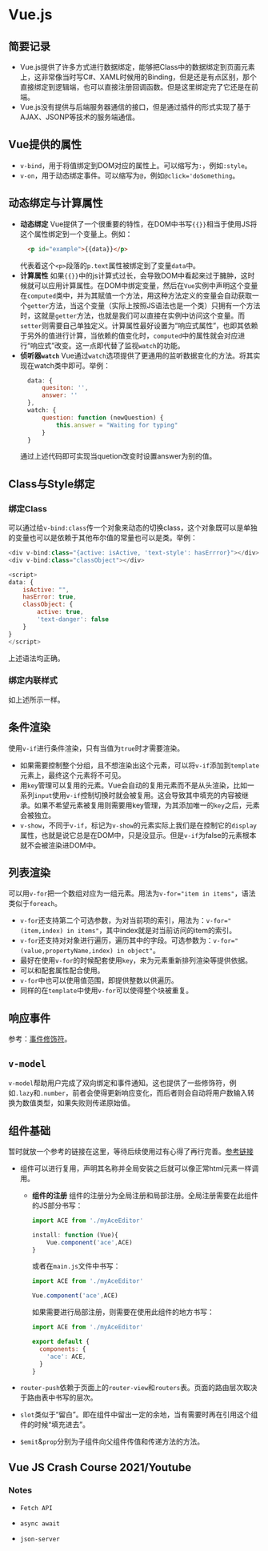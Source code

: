 # Vue.js

## 简要记录
* Vue.js提供了许多方式进行数据绑定，能够把Class中的数据绑定到页面元素上，这非常像当时写C#、XAML时候用的Binding，但是还是有点区别，那个直接绑定到逻辑端，也可以直接注册回调函数。但是这里绑定完了它还是在前端。
* Vue.js没有提供与后端服务器通信的接口，但是通过插件的形式实现了基于AJAX、JSONP等技术的服务端通信。

## Vue提供的属性

* `v-bind`，用于将值绑定到DOM对应的属性上。可以缩写为`:`，例如`:style`。
* `v-on`，用于动态绑定事件。可以缩写为`@`，例如`@click='doSomething`。

## 动态绑定与计算属性

* **动态绑定** Vue提供了一个很重要的特性，在DOM中书写`{{}}`相当于使用JS将这个属性绑定到一个变量上。例如：
  ```html
    <p id="example">{{data}}</p>
  ```
  代表着这个`<p>`段落的`p.text`属性被绑定到了变量`data`中。
* **计算属性** 如果`{{}}`中的js计算式过长，会导致DOM中看起来过于臃肿，这时候就可以应用计算属性。在DOM中绑定变量，然后在`Vue`实例中声明这个变量在`computed`类中，并为其赋值一个方法，用这种方法定义的变量会自动获取一个`getter`方法，当这个变量（实际上按照JS语法也是一个类）只拥有一个方法时，这就是`getter`方法，也就是我们可以直接在实例中访问这个变量。而`setter`则需要自己单独定义。计算属性最好设置为“响应式属性”，也即其依赖于另外的值进行计算，当依赖的值变化时，`computed`中的属性就会对应进行“响应式”改变。这一点即代替了监视`watch`的功能。
* **侦听器`watch`** Vue通过`watch`选项提供了更通用的监听数据变化的方法。将其实现在watch类中即可。举例：
  ```javascript
    data: {
        quesiton: '',
        answer: ''
    },
    watch: {
        question: function (newQuestion) {
            this.answer = "Waiting for typing"
        }
    }
  ```
  通过上述代码即可实现当quetion改变时设置answer为别的值。

## Class与Style绑定

### 绑定Class
可以通过给`v-bind:class`传一个对象来动态的切换class，这个对象既可以是单独的变量也可以是依赖于其他布尔值的常量也可以是类。举例：
```javascript
<div v-bind:class="{active: isActive, 'text-style': hasErrror}"></div>
<div v-bind:class="classObject"></div>

<script>
data: {
    isActive: "",
    hasError: true,
    classObject: {
        active: true,
        'text-danger': false
    }
}
</script>
```
上述语法均正确。
### 绑定内联样式
如上述所示一样。

## 条件渲染
使用`v-if`进行条件渲染，只有当值为`true`时才需要渲染。
* 如果需要控制整个分组，且不想渲染出这个元素，可以将`v-if`添加到`template`元素上，最终这个元素将不可见。
* 用`key`管理可以复用的元素。Vue会自动的复用元素而不是从头渲染，比如一系列`input`使用`v-if`控制切换时就会被复用。这会导致其中填充的内容被继承。如果不希望元素被复用则需要用key管理，为其添加唯一的`key`之后，元素会被独立。
* `v-show`，不同于`v-if`，标记为`v-show`的元素实际上我们是在控制它的`display`属性，也就是说它总是在DOM中，只是没显示。但是`v-if`为false的元素根本就不会被渲染进DOM中。

## 列表渲染
可以用`v-for`把一个数组对应为一组元素。用法为`v-for="item in items"`，语法类似于`foreach`。
* `v-for`还支持第二个可选参数，为对当前项的索引，用法为：`v-for="(item,index) in items"`，其中index就是对当前访问的item的索引。
* `v-for`还支持对对象进行遍历，遍历其中的字段。可选参数为：`v-for="(value,propertyName,index) in object"`。
* 最好在使用`v-for`的时候配套使用`key`，来为元素重新排列渲染等提供依据。
* 可以和配套属性配合使用。
* `v-for`中也可以使用值范围，即提供整数以供遍历。
* 同样的在`template`中使用`v-for`可以使得整个块被重复。

## 响应事件
参考：[事件修饰符](https://cn.vuejs.org/v2/guide/events.html#%E7%9B%91%E5%90%AC%E4%BA%8B%E4%BB%B6)。

## `v-model`
`v-model`帮助用户完成了双向绑定和事件通知。这也提供了一些修饰符，例如`.lazy`和`.number`，前者会使得更新响应变化，而后者则会自动将用户数输入转换为数值类型，如果失败则传递原始值。

## 组件基础
暂时就放一个参考的链接在这里，等待后续使用过有心得了再行完善。[参考链接](https://cn.vuejs.org/v2/guide/components-registration.html)

* 组件可以进行复用，声明其名称并全局安装之后就可以像正常html元素一样调用。
  * **组件的注册** 组件的注册分为全局注册和局部注册。全局注册需要在此组件的JS部分书写：
    ```javascript
    import ACE from './myAceEditor'

    install: function (Vue){
        Vue.component('ace',ACE)
    }
    ```
    或者在`main.js`文件中书写：
    ```javascript
    import ACE from './myAceEditor'

    Vue.component('ace',ACE)
    ```
    如果需要进行局部注册，则需要在使用此组件的地方书写：
    ```js
    import ACE from './myAceEditor'

    export default {
      components: {
        'ace': ACE,
      }
    }
    ```
  
* `router-push`依赖于页面上的`router-view`和`routers`表。页面的路由层次取决于路由表中书写的层次。
* `slot`类似于“留白”。即在组件中留出一定的余地，当有需要时再在引用这个组件的时候“填充进去”。
* `$emit`&`prop`分别为子组件向父组件传值和传递方法的方法。

## Vue JS Crash Course 2021/Youtube

### Notes
* `Fetch API`
* `async await` 

* `json-server`